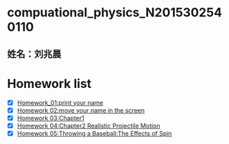 # compuational_physics_N2015302540110
## 姓名：刘兆晨

# Homework list
- [x] [Homework_01:print your name](https://github.com/liuzhaochen/compuational_physics_N2015302540110/tree/master/homework%2001)
- [x] [Homework 02:move your name in the screen](https://github.com/liuzhaochen/compuational_physics_N2015302540110/tree/master/homework02)
- [x] [Homework 03:Chapter1](https://github.com/liuzhaochen/compuational_physics_N2015302540110/tree/master/homework%2003)
- [x] [Homework 04:Chapter2 Realistic Projectile Motion](https://github.com/liuzhaochen/compuational_physics_N2015302540110/tree/master/homework%2004)
- [x] [Homework 05:Throwing a Baseball:The Effects of Spin](https://github.com/liuzhaochen/compuational_physics_N2015302540110/tree/master/homework%2005)
